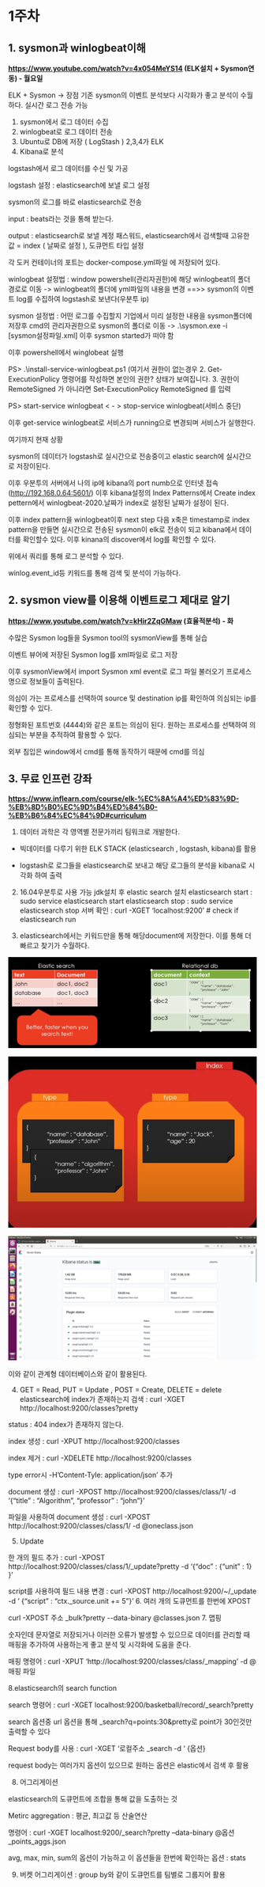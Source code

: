 # 1주차
## 1. sysmon과 winlogbeat이해

__https://www.youtube.com/watch?v=4x054MeYS14 (ELK설치 + Sysmon연동) - 월요일__

ELK + Sysmon -> 장점 기존 sysmon의 이벤트 분석보다 시각화가 좋고 분석이 수월하다. 실시간 로그 전송 가능

1. sysmon에서 로그 데이터 수집
2. winlogbeat로 로그 데이터 전송
3. Ubuntu로 DB에 저장 ( LogStash )		2,3,4가 ELK
4. Kibana로 분석

logstash에서 로그 데이터를 수신 및 가공

logstash 설정 : elasticsearch에 보낼 로그 설정

sysmon의 로그를 바로 elasticsearch로 전송

input : beats라는 것을 통해 받는다.

output : elasticsearch로 보낼 계정 패스워드, elasticsearch에서 검색할때 고유한 값 = index ( 날짜로 설정 ), 도큐먼트 타입 설정


각 도커 컨테이너의 포트는 docker-compose.yml파일 에 저장되어 있다.

winlogbeat 설정법 : window powershell(관리자권한)에 해당 winlogbeat의 폴더 경로로 이동 -> winlogbeat의 폴더에 yml파일의 내용을 변경 ==>> sysmon의 이벤트 log를 수집하여 logstash로 보낸다(우분투 ip)

sysmon 설정법 : 어떤 로그를 수집할지 기업에서 미리 설정한 내용을 sysmon폴더에 저장후 cmd의 관리자권한으로 sysmon의 폴더로 이동 -> .\sysmon.exe -i [sysmon설정파일.xml] 이후 sysmon started가 떠야 함

이후 powershell에서 winglobeat 실행 

PS> .\install-service-winlogbeat.ps1 (여기서 권한이 없는경우 2. Get-ExecutionPolicy 명령어를 작성하면 본인의 권한? 상태가 보여집니다. 3. 권한이 RemoteSigned 가 아니라면 Set-ExecutionPolicy RemoteSigned 를 입력

PS> start-service winlogbeat     < - > stop-service winlogbeat(서비스 중단)

이후 get-service winlogbeat로 서비스가 running으로 변경되며 서비스가 실행한다.


여기까지 현재 상황

sysmon의 데이터가 logstash로 실시간으로 전송중이고 elastic search에 실시간으로 저장이된다.

이후 우분투의 서버에서 나의 ip에 kibana의 port numb으로 인터넷 접속 (http://192.168.0.64:5601/) 이후 kibana설정의 Index Patterns에서 Create index pettern에서 winlogbeat-2020.날짜가 index로 설정된 날짜가 설정이 된다.

이후 index pattern을 winlogbeat이후 next step 다음 x축은 timestamp로 index pattern을 만들면 실시간으로 전송된 sysmon이 elk로 전송이 되고 kibana에서 데이터를 확인할수 있다. 이후 kinana의 discover에서 log를 확인할 수 있다.

위에서 쿼리를 통해 로그 분석할 수 있다.

winlog.event_id등 키워드를 통해 검색 및 분석이 가능하다.
 
## 2. sysmon view를 이용해 이벤트로그 제대로 알기

__https://www.youtube.com/watch?v=kHir2ZqGMaw (효율적분석) - 화__

수많은 Sysmon log들을 Sysmon tool의 sysmonView를 통해 실습

이벤트 뷰어에 저장된 Sysmon log를 xml파일로 로그 저장

이후 sysmonView에서 import Sysmon xml event로 로그 파일 불러오기
프로세스 명으로 정보들이 출력된다.

의심이 가는 프로세스를 선택하여 source 및 destination ip를 확인하여 의심되는 ip를 확인할 수 있다. 

정형화된 포트번호 (4444)와 같은 포트는 의심이 된다. 원하는 프로세스를 선택하여 의심되는 부분을 추적하여 활용할 수 있다.

외부 침입은 window에서 cmd를 통해 동작하기 때문에 cmd를 의심
 
## 3. 무료 인프런 강좌

__https://www.inflearn.com/course/elk-%EC%8A%A4%ED%83%9D-%EB%8D%B0%EC%9D%B4%ED%84%B0-%EB%B6%84%EC%84%9D#curriculum__

1. 데이터 과학은 각 영역별 전문가끼리 팀워크로 개발한다.

* 빅데이터를 다루기 위한 ELK STACK (elasticsearch , logstash, kibana)를 활용

* logstash로 로그들을 elasticsearch로 보내고 해당 로그들의 분석을 kibana로 시각화 하여 출력

2. 16.04우분투로 사용 가능 
jdk설치 후 elastic search 설치
elasticsearch start : sudo service elasticsearch start
elasticsearch stop : sudo service elasticsearch stop
서버 확인 : curl -XGET ‘localhost:9200’ # check if elasticsearch run

3. elasticsearch에서는 키워드만을 통해 해당document에 저장한다. 이를 통해 더 빠르고 찾기가 수월하다.

![](image/61.png)

![](image/62.png)

![](image/63.png)

이와 같이 관계형 데이터베이스와 같이 활용된다.

4. GET = Read, PUT = Update , POST = Create, DELETE = delete
elasticsearch에 index가 존재하는지 검색 : curl -XGET http://localhost:9200/classes?pretty

status : 404 index가 존재하지 않는다.

index 생성 : curl -XPUT http://localhost:9200/classes

index 제거 : curl -XDELETE http://localhost:9200/classes

type error시 -H’Content-Tyle: application/json’ 추가

document 생성 : curl -XPOST http://localhost:9200/classes/class/1/ -d ‘{“title” : “Algorithm”, “professor” : “john”}’

파일을 사용하여 document 생성 : curl -XPOST http://localhost:9200/classes/class/1/ -d @oneclass.json

5. Update

한 개의 필드 추가 : curl -XPOST http://localhost:9200/classes/class/1/_update?pretty -d ‘{“doc” : {“unit” : 1} }’

script를 사용하여 필드 내용 변경 : curl -XPOST http://localhost:9200/~/_update -d ‘ {“script” : “ctx._source.unit += 5”}’
6. 여러 개의 도큐먼트를 한번에 XPOST

curl -XPOST 주소 _bulk?pretty --data-binary @classes.json
7. 맵핑

숫자인데 문자열로 저장되거나 이러한 오류가 발생할 수 있으므로 데이터를 관리할 때 매핑을 추가하여 사용하는게 좋고 분석 및 시각화에 도움을 준다.

매핑 명령어 : curl -XPUT ‘http://localhost:9200/classes/class/_mapping’ -d @매핑 파일

8.elasticsearch의 search function

search 명령어 : curl -XGET localhost:9200/basketball/record/_search?pretty

search 옵션중 url 옵션을 통해 _search?q=points:30&pretty로 point가 30인것만 출력할 수 있다

Request body를 사용 : curl -XGET ‘로컬주소 _search -d ‘ {옵션}

request body는 여러가지 옵션이 있으므로 원하는 옵션은 elastic에서 검색 후 활용

8. 어그리게이션

elasticsearch의 도큐먼트에 조합을 통해 값을 도출하는 것

Metirc aggregation : 평균, 최고값 등 산술연산

명령어 : curl -XGET localhost:9200/_search?pretty –data-binary @옵션_points_aggs.json

avg, max, min, sum의 옵션이 가능하고 이 옵션들을 한번에 확인하는 옵션 : stats

9.  버켓 어그리게이션 : group by와 같이 도큐먼트를 팀별로 그룹지어 활용
 
